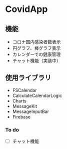 # CovidApp
## 機能
- コロナ国内感染者数表示
- 円グラフ、棒グラフ表示
- カレンダーでの健康管理
- チャット機能（実装中）

## 使用ライブラリ
- FSCalendar
- CalculateCalendarLogic
- Charts
- MessageKit
- MessageInputBar
- Firebase

### To do
- [ ] チャット機能
